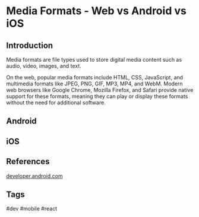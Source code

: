 # Media Formats - Web vs Android vs iOS

## Introduction
Media formats are file types used to store digital media content such as audio, video, images, and text.

On the web, popular media formats include HTML, CSS, JavaScript, and multimedia formats like JPEG, PNG, GIF, MP3, MP4, and WebM. Modern web browsers like Google Chrome, Mozilla Firefox, and Safari provide native support for these formats, meaning they can play or display these formats without the need for additional software.

## Android


## iOS

## References
[developer.android.com](https://developer.android.com/guide/topics/media/media-formats)

## Tags
#dev #mobile #react
